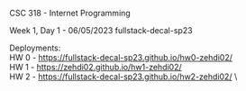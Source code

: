 CSC 318 - Internet Programming

Week 1, Day 1 - 06/05/2023
fullstack-decal-sp23

Deployments:\
HW 0 - https://fullstack-decal-sp23.github.io/hw0-zehdi02/ \
HW 1 - https://zehdi02.github.io/hw1-zehdi02/ \
HW 2 - https://fullstack-decal-sp23.github.io/hw2-zehdi02/ \